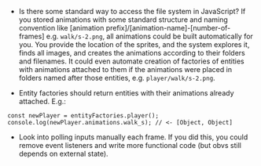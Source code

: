 * Is there some standard way to access the file system in JavaScript? If you stored animations with some standard structure and naming convention like [animation prefix]/[animation-name]-[number-of-frames] e.g. `walk/s-2.png`, all animations could be built automatically for you. You provide the location of the sprites, and the system explores it, finds all images, and creates the animations according to their folders and filenames. It could even automate creation of factories of entities with animations attached to them if the animations were placed in folders named after those entities, e.g. `player/walk/s-2.png`.

* Entity factories should return entities with their animations already attached. E.g.:

```
const newPlayer = entityFactories.player();
console.log(newPlayer.animations.walk_s); // <- [Object, Object]
```

* Look into polling inputs manually each frame. If you did this, you could remove event listeners and write more functional code (but obvs still depends on external state).